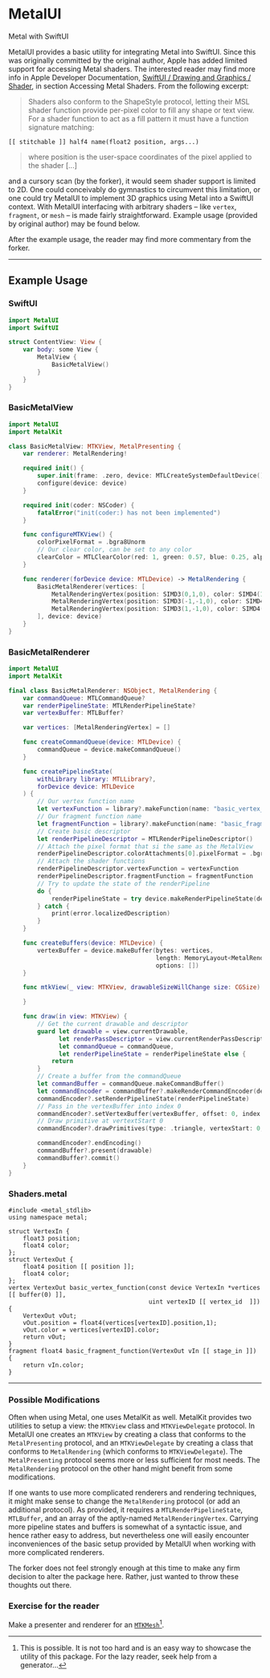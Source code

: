 # MetalUI
Metal with SwiftUI

MetalUI provides a basic utility for integrating Metal into SwiftUI. Since this was originally committed by the original author, Apple has added limited support for accessing Metal shaders. The interested reader may find more info in Apple Developer Documentation, [SwiftUI / Drawing and Graphics / Shader](https://developer.apple.com/documentation/swiftui/shader), in section Accessing Metal Shaders. From the following excerpt:

>Shaders also conform to the ShapeStyle protocol, letting their MSL shader function provide per-pixel color to fill any shape or text view. For a shader function to act as a fill pattern it must have a function signature matching:
>
```
[[ stitchable ]] half4 name(float2 position, args...)
```
>
>where position is the user-space coordinates of the pixel applied to the shader [...]

and a cursory scan (by the forker), it would seem shader support is limited to 2D. One could conceivably do gymnastics to circumvent this limitation, or one could try MetalUI to implement 3D graphics using Metal into a SwiftUI context. With MetalUI interfacing with arbitrary shaders – like `vertex`, `fragment`, or `mesh` – is made fairly straightforward. Example usage (provided by original author) may be found below.

After the example usage, the reader may find more commentary from the forker.

---------------------------------------------------------------

## Example Usage

### SwiftUI
```swift
import MetalUI
import SwiftUI

struct ContentView: View {
    var body: some View {
        MetalView {
            BasicMetalView()
        }
    }
}

```

### BasicMetalView
```swift
import MetalUI
import MetalKit

class BasicMetalView: MTKView, MetalPresenting {
    var renderer: MetalRendering!

    required init() {
        super.init(frame: .zero, device: MTLCreateSystemDefaultDevice())
        configure(device: device)
    }

    required init(coder: NSCoder) {
        fatalError("init(coder:) has not been implemented")
    }

    func configureMTKView() {
        colorPixelFormat = .bgra8Unorm
        // Our clear color, can be set to any color
        clearColor = MTLClearColor(red: 1, green: 0.57, blue: 0.25, alpha: 1)
    }

    func renderer(forDevice device: MTLDevice) -> MetalRendering {
        BasicMetalRenderer(vertices: [
            MetalRenderingVertex(position: SIMD3(0,1,0), color: SIMD4(1,0,0,1)),
            MetalRenderingVertex(position: SIMD3(-1,-1,0), color: SIMD4(0,1,0,1)),
            MetalRenderingVertex(position: SIMD3(1,-1,0), color: SIMD4(0,0,1,1))
        ], device: device)
    }
}
```

### BasicMetalRenderer
```swift
import MetalUI
import MetalKit

final class BasicMetalRenderer: NSObject, MetalRendering {
    var commandQueue: MTLCommandQueue?
    var renderPipelineState: MTLRenderPipelineState?
    var vertexBuffer: MTLBuffer?

    var vertices: [MetalRenderingVertex] = []

    func createCommandQueue(device: MTLDevice) {
        commandQueue = device.makeCommandQueue()
    }

    func createPipelineState(
        withLibrary library: MTLLibrary?,
        forDevice device: MTLDevice
    ) {
        // Our vertex function name
        let vertexFunction = library?.makeFunction(name: "basic_vertex_function")
        // Our fragment function name
        let fragmentFunction = library?.makeFunction(name: "basic_fragment_function")
        // Create basic descriptor
        let renderPipelineDescriptor = MTLRenderPipelineDescriptor()
        // Attach the pixel format that si the same as the MetalView
        renderPipelineDescriptor.colorAttachments[0].pixelFormat = .bgra8Unorm
        // Attach the shader functions
        renderPipelineDescriptor.vertexFunction = vertexFunction
        renderPipelineDescriptor.fragmentFunction = fragmentFunction
        // Try to update the state of the renderPipeline
        do {
            renderPipelineState = try device.makeRenderPipelineState(descriptor: renderPipelineDescriptor)
        } catch {
            print(error.localizedDescription)
        }
    }

    func createBuffers(device: MTLDevice) {
        vertexBuffer = device.makeBuffer(bytes: vertices,
                                         length: MemoryLayout<MetalRenderingVertex>.stride * vertices.count,
                                         options: [])
    }

    func mtkView(_ view: MTKView, drawableSizeWillChange size: CGSize) {

    }

    func draw(in view: MTKView) {
        // Get the current drawable and descriptor
        guard let drawable = view.currentDrawable,
              let renderPassDescriptor = view.currentRenderPassDescriptor,
              let commandQueue = commandQueue,
              let renderPipelineState = renderPipelineState else {
            return
        }
        // Create a buffer from the commandQueue
        let commandBuffer = commandQueue.makeCommandBuffer()
        let commandEncoder = commandBuffer?.makeRenderCommandEncoder(descriptor: renderPassDescriptor)
        commandEncoder?.setRenderPipelineState(renderPipelineState)
        // Pass in the vertexBuffer into index 0
        commandEncoder?.setVertexBuffer(vertexBuffer, offset: 0, index: 0)
        // Draw primitive at vertextStart 0
        commandEncoder?.drawPrimitives(type: .triangle, vertexStart: 0, vertexCount: vertices.count)

        commandEncoder?.endEncoding()
        commandBuffer?.present(drawable)
        commandBuffer?.commit()
    }
}
```

### Shaders.metal
```metal
#include <metal_stdlib>
using namespace metal;

struct VertexIn {
    float3 position;
    float4 color;
};
struct VertexOut {
    float4 position [[ position ]];
    float4 color;
};
vertex VertexOut basic_vertex_function(const device VertexIn *vertices [[ buffer(0) ]],
                                       uint vertexID [[ vertex_id  ]]) {
    VertexOut vOut;
    vOut.position = float4(vertices[vertexID].position,1);
    vOut.color = vertices[vertexID].color;
    return vOut;
}
fragment float4 basic_fragment_function(VertexOut vIn [[ stage_in ]]) {
    return vIn.color;
}
```

-------------------------------------------------------------

### Possible Modifications

Often when using Metal, one uses MetalKit as well. MetalKit provides two utilities to setup a view: the `MTKView` class and `MTKViewDelegate` protocol. In MetalUI one creates an `MTKView` by creating a class that conforms to the `MetalPresenting` protocol, and an `MTKViewDelegate` by creating a class that conforms to `MetalRendering` (which conforms to `MTKViewDelegate`). The `MetalPresenting` protocol seems more or less sufficient for most needs. The `MetalRendering` protocol on the other hand might benefit from some modifications.

If one wants to use more complicated renderers and rendering techniques, it might make sense to change the `MetalRendering` protocol (or add an additional protocol). As provided, it requires a `MTLRenderPipelineState`, `MTLBuffer`, and an array of the aptly-named `MetalRenderingVertex`. Carrying more pipeline states and buffers is somewhat of a syntactic issue, and hence rather easy to address, but nevertheless one will easily encounter inconveniences of the basic setup provided by MetalUI when working with more complicated renderers.

The forker does not feel strongly enough at this time to make any firm decision to alter the package here. Rather, just wanted to throw these thoughts out there. 

### Exercise for the reader

Make a presenter and renderer for an [`MTKMesh`](https://developer.apple.com/documentation/metalkit/mtkmesh)[^1].

[^1]: This is possible. It is not too hard and is an easy way to showcase the utility of this package. For the lazy reader, seek help from a generator...
